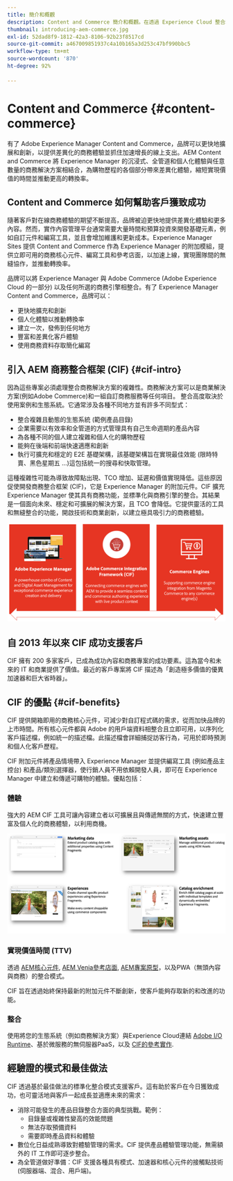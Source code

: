 ```yaml
---
title: 簡介和概觀
description: Content and Commerce 簡介和概觀。在透過 Experience Cloud 整合和擴充 Adobe Commerce 和其他第三方商務解決方案的商務服務時，Adobe 建議使用 Experience Manager 商務整合框架 (CIF) 作為模式。
thumbnail: introducing-aem-commerce.jpg
exl-id: 52dad8f9-1812-42a3-8106-92b23f8517cd
source-git-commit: a467009851937c4a10b165a3d253c47bf990bbc5
workflow-type: tm+mt
source-wordcount: '870'
ht-degree: 92%

---
```


# Content and Commerce {#content-commerce}

有了 Adobe Experience Manager Content and Commerce，品牌可以更快地擴展和創新，以提供差異化的商務體驗並抓住加速增長的線上支出。AEM Content and Commerce 將 Experience Manager 的沉浸式、全管道和個人化體驗與任意數量的商務解決方案相結合，為購物歷程的各個部分帶來差異化體驗，縮短實現價值的時間並推動更高的轉換率。

## Content and Commerce 如何幫助客戶獲致成功

隨著客戶對在線商務體驗的期望不斷提高，品牌被迫更快地提供差異化體驗和更多內容。然而，實作內容管理平台通常需要大量時間和預算投資來開發基礎元素，例如自訂元件和編寫工具，並且會增加維護和更新成本。Experience Manager Sites 提供 Content and Commerce 作為 Experience Manager 的附加模組，提供立即可用的商務核心元件、編寫工具和參考店面，以加速上線，實現團隊間的無縫協作，並推動轉換率。

品牌可以將 Experience Manager 與 Adobe Commerce (Adobe Experience Cloud 的一部分) 以及任何所選的商務引擎相整合。有了 Experience Manager Content and Commerce，品牌可以：

* 更快地擴充和創新
* 個人化體驗以推動轉換率
* 建立一次，發佈到任何地方
* 豐富和差異化客戶體驗
* 使用商務資料存取簡化編寫

## 引入 AEM 商務整合框架 (CIF) {#cif-intro}

因為這些專案必須處理整合商務解決方案的複雜性。商務解決方案可以是商業解決方案(例如Adobe Commerce)和一組自訂商務服務等任何項目。 整合高度取決於使用案例和生態系統。它通常涉及各種不同地方並有許多不同型式：

* 整合複雜且動態的生態系統 (範例產品目錄)
* 企業需要以有效率和全管道的方式管理具有自己生命週期的產品內容
* 為各種不同的個人建立複雜和個人化的購物歷程
* 能夠在後端和前端快速適應和創新
* 執行可擴充和穩定的 E2E 基礎架構，該基礎架構旨在實現最佳效能 (限時特賣、黑色星期五 ...)這包括統一的搜尋和快取管理。

這種複雜性可能為導致故障點出現、TCO 增加、延遲和價值實現降低。這些原因促使開發商務整合框架 (CIF)，它是 Experience Manager 的附加元件。CIF 擴充 Experience Manager 使其具有商務功能，並標準化與商務引擎的整合。其結果是一個面向未來、穩定和可擴展的解決方案，且 TCO 會降低。它提供靈活的工具和無縫整合的功能，開啟技術和商業創新，以建立極具吸引力的商務體驗。

![CIF 元素](./assets/CIF/CIF_Overview.png)

## 自 2013 年以來 CIF 成功支援客戶

CIF 擁有 200 多家客戶，已成為成功內容和商務專案的成功要素。這為當今和未來的 IT 和商業提供了價值。最近的客戶專案將 CIF 描述為「創造極多價值的優異加速器和巨大省時器」。

## CIF 的優點 {#cif-benefits}

CIF 提供開箱即用的商務核心元件，可減少對自訂程式碼的需求，從而加快品牌的上市時間。所有核心元件都與 Adobe 的用戶端資料相整合且立即可用，以序列化客戶描述檔，例如統一的描述檔。此描述檔會詳細捕捉訪客行為，可用於即時預測和個人化客戶歷程。

CIF 附加元件將產品情境帶入 Experience Manager 並提供編寫工具 (例如產品主控台) 和產品/類別選擇器，使行銷人員不用依賴開發人員，即可在 Experience Manager 中建立和傳遞可購物的體驗。優點包括：

### 體驗

強大的 AEM CIF 工具可讓內容建立者以可擴展且與傳遞無關的方式，快速建立豐富及個人化的商務體驗，以利用商機。

![CIF 元素](./assets/CIF/CIF_Product_Experience_Management.png)

### 實現價值時間 (TTV)

透過 [AEM核心元件](https://www.aemcomponents.dev/), [AEM Venia參考店面](https://github.com/adobe/aem-cif-guides-venia), [AEM專案原型](https://experienceleague.adobe.com/docs/experience-manager-core-components/using/developing/archetype/overview.html?lang=zh-Hant)，以及PWA（無頭內容與商務）的整合模式。

CIF 旨在透過始終保持最新的附加元件不斷創新，使客戶能夠存取新的和改進的功能。

### 整合

使用將您的生態系統（例如商務解決方案）與Experience Cloud連結  [Adobe I/O Runtime](https://www.adobe.io/apis/experienceplatform/runtime.html)、基於微服務的無伺服器PaaS，以及 [CIF的參考實作](https://github.com/adobe/commerce-cif-graphql-integration-reference).

## 經驗證的模式和最佳做法

CIF 透過基於最佳做法的標準化整合模式支援客戶。這有助於客戶在今日獲致成功，也可靈活地與客戶一起成長並適應未來的需求：

* 消除可能發生的產品目錄整合方面的典型挑戰。範例：
   * 目錄量或複雜性變高的效能問題
   * 無法存取預備資料
   * 需要即時產品資料和體驗
* 數位化日益成熟導致對體驗管理的需求。CIF 提供產品體驗管理功能，無需額外的 IT 工作即可逐步整合。
* 為全管道做好準備：CIF 支援各種具有模式、加速器和核心元件的接觸點技術 (伺服器端、混合、用戶端)。
